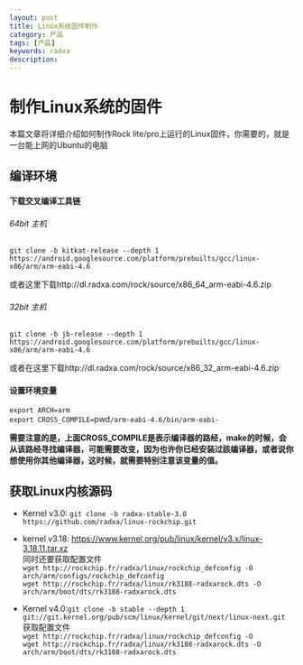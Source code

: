 ```yaml
---
layout: post
title: Linux系统固件制作
category: 产品
tags: [产品]
keywords: radxa
description: 
---
```


# 制作Linux系统的固件

本篇文章将详细介绍如何制作Rock lite/pro上运行的Linux固件，你需要的，就是一台能上网的Ubuntu的电脑  

## 编译环境  

#### 下载交叉编译工具链  

###### 64bit 主机  
  `git clone -b kitkat-release --depth 1 https://android.googlesource.com/platform/prebuilts/gcc/linux-x86/arm/arm-eabi-4.6`  
  
或者这里下载http://dl.radxa.com/rock/source/x86_64_arm-eabi-4.6.zip   

###### 32bit 主机  
  `git clone -b jb-release --depth 1 https://android.googlesource.com/platform/prebuilts/gcc/linux-x86/arm/arm-eabi-4.6`  
  
或者在这里下载http://dl.radxa.com/rock/source/x86_32_arm-eabi-4.6.zip  

#### 设置环境变量  

  `export ARCH=arm`  
  `export CROSS_COMPILE=`pwd`/arm-eabi-4.6/bin/arm-eabi-`
  
  **需要注意的是，上面CROSS_COMPILE是表示编译器的路经，make的时候，会从该路经寻找编译器，可能需要改变，因为也许你已经安装过該编译器，或者说你想使用你其他编译器，这时候，就需要特别注意该变量的值。**  
  
## 获取Linux内核源码  

* Kernel v3.0:
`git clone -b radxa-stable-3.0 https://github.com/radxa/linux-rockchip.git`  
* kernel v3.18:
https://www.kernel.org/pub/linux/kernel/v3.x/linux-3.18.11.tar.xz  
同时还要获取配置文件  
`wget http://rockchip.fr/radxa/linux/rockchip_defconfig -O arch/arm/configs/rockchip_defconfig`  
`wget http://rockchip.fr/radxa/linux/rk3188-radxarock.dts -O arch/arm/boot/dts/rk3188-radxarock.dts`  

* Kernel v4.0:`git clone -b stable --depth 1 git://git.kernel.org/pub/scm/linux/kernel/git/next/linux-next.git`  
  获取配置文件  
  `wget http://rockchip.fr/radxa/linux/rockchip_defconfig -O`  
  `wget http://rockchip.fr/radxa/linux/rk3188-radxarock.dts -O arch/arm/boot/dts/rk3188-radxarock.dts`  

